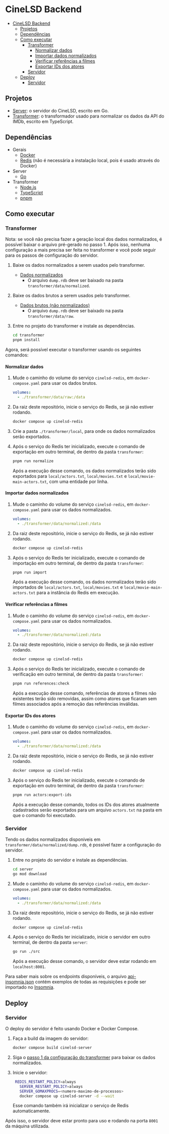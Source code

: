 # CineLSD Backend

- [CineLSD Backend](#cinelsd-backend)
  - [Projetos](#projetos)
  - [Dependências](#dependências)
  - [Como executar](#como-executar)
    - [Transformer](#transformer)
      - [Normalizar dados](#normalizar-dados)
      - [Importar dados normalizados](#importar-dados-normalizados)
      - [Verificar referências a filmes](#verificar-referências-a-filmes)
      - [Exportar IDs dos atores](#exportar-ids-dos-atores)
    - [Servidor](#servidor)
  - [Deploy](#deploy)
    - [Servidor](#servidor-1)

## Projetos

- [Server](./server): o servidor do CineLSD, escrito em Go.
- [Transformer](./transformer): o transformador usado para normalizar os dados da API do IMDb, escrito em TypeScript.

## Dependências

- Gerais
  - [Docker](https://docs.docker.com/engine/install)
  - [Redis](https://redis.com) (não é necessária a instalação local, pois é usado através do Docker)
- Server
  - [Go](https://go.dev)
- Transformer
  - [Node.js](https://nodejs.org)
  - [TypeScript](https://www.typescriptlang.org)
  - [pnpm](https://pnpm.io/)

## Como executar

### Transformer

Nota: se você não precisa fazer a geração local dos dados normalizados, é possível baixar o arquivo pré-gerado no passo 1. Após isso, nenhuma configuração a mais precisa ser feita no transformer e você pode seguir para os passos de configuração do servidor.

1. Baixe os dados normalizados a serem usados pelo transformer.

   - [Dados normalizados](https://drive.google.com/file/d/1xVvmMz-lJBsyNyqxp073_y-kBXjOt5q4/view?usp=sharing)
     - O arquivo `dump.rdb` deve ser baixado na pasta `transformer/data/normalized`.

2. Baixe os dados brutos a serem usados pelo transformer.

   - [Dados brutos (não normalizados)](https://drive.google.com/file/d/1AM_btyRs4y-KLVJoJ0VkaWGq7XaQRtg5/view?usp=sharing)
     - O arquivo `dump.rdb` deve ser baixado na pasta `transformer/data/raw`.

3. Entre no projeto do transformer e instale as dependências.

   ```bash
   cd transformer
   pnpm install
   ```

Agora, será possível executar o transformer usando os seguintes comandos:

#### Normalizar dados

1. Mude o caminho do volume do serviço `cinelsd-redis`, em `docker-compose.yaml` para usar os dados brutos.

   ```yaml
   volumes:
     - ./transformer/data/raw:/data
   ```

2. Da raiz deste repositório, inicie o serviço do Redis, se já não estiver rodando.

   ```bash
   docker compose up cinelsd-redis
   ```

3. Crie a pasta `./transformer/local`, para onde os dados normalizados serão exportados.

4. Após o serviço do Redis ter inicializado, execute o comando de exportação em outro terminal, de dentro da pasta `transformer`:

   ```bash
   pnpm run normalize
   ```

   Após a execução desse comando, os dados normalizados terão sido exportados para `local/actors.txt`, `local/movies.txt` e `local/movie-main-actors.txt`, com uma entidade por linha.

#### Importar dados normalizados

1. Mude o caminho do volume do serviço `cinelsd-redis`, em `docker-compose.yaml` para usar os dados normalizados.

   ```yaml
   volumes:
     - ./transformer/data/normalized:/data
   ```

2. Da raiz deste repositório, inicie o serviço do Redis, se já não estiver rodando.

   ```bash
   docker compose up cinelsd-redis
   ```

3. Após o serviço do Redis ter inicializado, execute o comando de importação em outro terminal, de dentro da pasta `transformer`:

   ```bash
   pnpm run import
   ```

   Após a execução desse comando, os dados normalizados terão sido importados de `local/actors.txt`, `local/movies.txt` e `local/movie-main-actors.txt` para a instância do Redis em execução.

#### Verificar referências a filmes

1. Mude o caminho do volume do serviço `cinelsd-redis`, em `docker-compose.yaml` para usar os dados normalizados.

   ```yaml
   volumes:
     - ./transformer/data/normalized:/data
   ```

2. Da raiz deste repositório, inicie o serviço do Redis, se já não estiver rodando.

   ```bash
   docker compose up cinelsd-redis
   ```

3. Após o serviço do Redis ter inicializado, execute o comando de verificação em outro terminal, de dentro da pasta `transformer`:

   ```bash
   pnpm run references:check
   ```

   Após a execução desse comando, referências de atores a filmes não existentes terão sido removidas, assim como atores que ficaram sem filmes associados após a remoção das referências inválidas.

#### Exportar IDs dos atores

1. Mude o caminho do volume do serviço `cinelsd-redis`, em `docker-compose.yaml` para usar os dados normalizados.

   ```yaml
   volumes:
     - ./transformer/data/normalized:/data
   ```

2. Da raiz deste repositório, inicie o serviço do Redis, se já não estiver rodando.

   ```bash
   docker compose up cinelsd-redis
   ```

3. Após o serviço do Redis ter inicializado, execute o comando de exportação em outro terminal, de dentro da pasta `transformer`:

   ```bash
   pnpm run actors:export-ids
   ```

   Após a execução desse comando, todos os IDs dos atores atualmente cadastrados serão exportados para um arquivo `actors.txt` na pasta em que o comando foi executado.

### Servidor

Tendo os dados normalizados disponíveis em `transformer/data/normalized/dump.rdb`, é possível fazer a configuração do servidor.

1. Entre no projeto do servidor e instale as dependências.

   ```bash
   cd server
   go mod download
   ```

2. Mude o caminho do volume do serviço `cinelsd-redis`, em `docker-compose.yaml` para usar os dados normalizados.

   ```yaml
   volumes:
     - ./transformer/data/normalized:/data
   ```

3. Da raiz deste repositório, inicie o serviço do Redis, se já não estiver rodando.

   ```bash
   docker compose up cinelsd-redis
   ```

4. Após o serviço do Redis ter inicializado, inicie o servidor em outro terminal, de dentro da pasta `server`:

   ```bash
   go run ./src
   ```

   Após a execução desse comando, o servidor deve estar rodando em `localhost:8001`.

Para saber mais sobre os endpoints disponíveis, o arquivo [api-insomnia.json](./server/docs/api-insomnia.json) contém exemplos de todas as requisições e pode ser importado no [Insomnia](https://insomnia.rest).

## Deploy

### Servidor

O deploy do servidor é feito usando Docker e Docker Compose.

1. Faça a build da imagem do servidor:

   ```bash
   docker compose build cinelsd-server
   ```

2. Siga o [passo 1 da configuração do transformer](#transformer) para baixar os dados normalizados.

3. Inicie o servidor:

   ```bash
    REDIS_RESTART_POLICY=always
      SERVER_RESTART_POLICY=always
      SERVER_GOMAXPROCS=<numero-maximo-de-processos>
      docker compose up cinelsd-server -d --wait
   ```

   Esse comando também irá inicializar o serviço de Redis automaticamente.

Após isso, o servidor deve estar pronto para uso e rodando na porta `8001` da máquina utilizada.
